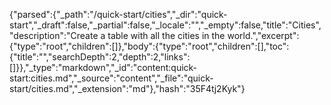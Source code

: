 {"parsed":{"_path":"/quick-start/cities","_dir":"quick-start","_draft":false,"_partial":false,"_locale":"","_empty":false,"title":"Cities","description":"Create a table with all the cities in the world.","excerpt":{"type":"root","children":[]},"body":{"type":"root","children":[],"toc":{"title":"","searchDepth":2,"depth":2,"links":[]}},"_type":"markdown","_id":"content:quick-start:cities.md","_source":"content","_file":"quick-start/cities.md","_extension":"md"},"hash":"35F4tj2Kyk"}